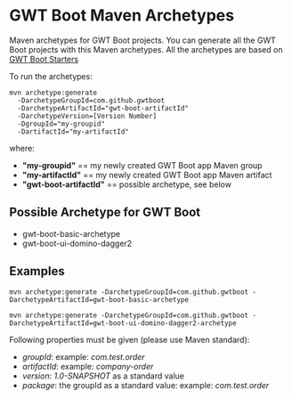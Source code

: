# GWT Boot Maven Archetypes
Maven archetypes for GWT Boot projects. You can generate all the GWT Boot projects with this Maven archetypes. 
All the archetypes are based on [GWT Boot Starters](https://github.com/gwtboot/gwt-boot-modules)

To run the archetypes:

```
mvn archetype:generate 
  -DarchetypeGroupId=com.github.gwtboot 
  -DarchetypeArtifactId="gwt-boot-artifactId" 
  -DarchetypeVersion=[Version Number] 
  -DgroupId="my-groupid" 
  -DartifactId="my-artifactId"
```

where:
 * **"my-groupid"** == my newly created GWT Boot app Maven group
 * **"my-artifactId"** == my newly created GWT Boot app Maven artifact
 * **"gwt-boot-artifactId"** == possible archetype, see below

 ## Possible Archetype for GWT Boot
 * gwt-boot-basic-archetype
 * gwt-boot-ui-domino-dagger2

## Examples
```
mvn archetype:generate -DarchetypeGroupId=com.github.gwtboot -DarchetypeArtifactId=gwt-boot-basic-archetype 

mvn archetype:generate -DarchetypeGroupId=com.github.gwtboot -DarchetypeArtifactId=gwt-boot-ui-domino-dagger2-archetype
```

Following properties must be given (please use Maven standard): 
- *groupId*: example: *com.test.order*
- *artifactId*: example: *company-order*
- *version*: *1.0-SNAPSHOT* as a standard value
- *package*: the groupId as a standard value: example: *com.test.order*